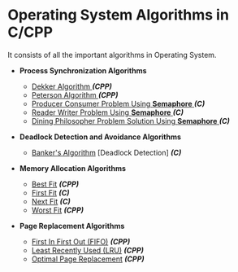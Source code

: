 
# Operating System Algorithms in C/CPP

It consists of all the important algorithms in Operating System.

* **Process Synchronization Algorithms** 
  * [Dekker Algorithm ](https://github.com/vvvkeshav3/Operating-System-Programs-C-CPP/blob/main/DekkerAlgorithm.cpp) ***(CPP)***
  * [Peterson Algorithm ](https://github.com/vvvkeshav3/Operating-System-Programs-C-CPP/blob/main/PetersonAlgorithm.cpp) ***(CPP)***
  * [Producer Consumer Problem Using **Semaphore** ](https://github.com/vvvkeshav3/Operating-System-Programs-C-CPP/blob/main/producer-consumer-problem-using-semaphore.c)***(C)***
  * [Reader Writer Problem Using **Semaphore** ](https://github.com/vvvkeshav3/Operating-System-Programs-C-CPP/blob/main/reader-writer-problem-using-semaphore.c)***(C)***
  * [Dining Philosopher Problem Solution Using **Semaphore** ](https://github.com/vvvkeshav3/Operating-System-Programs-C-CPP/blob/main/diningPhilosopherProblemUsingSemaphore.c) ***(C)***

* **Deadlock Detection and Avoidance Algorithms**
  * [Banker's Algorithm](https://github.com/vvvkeshav3/Operating-System-Programs-C-CPP/blob/main/BankerAlgorithm.c) [Deadlock Detection] ***(C)*** 

* **Memory Allocation Algorithms** 
  * [Best Fit](https://github.com/vvvkeshav3/Operating-System-Programs-C-CPP/blob/main/MemoryManagementTechniques/BestFit.cpp) ***(CPP)***
  * [First Fit](https://github.com/vvvkeshav3/Operating-System-Programs-C-CPP/blob/main/MemoryManagementTechniques/FirstFit.c) ***(C)***
  * [Next Fit](https://github.com/vvvkeshav3/Operating-System-Programs-C-CPP/blob/main/MemoryManagementTechniques/NextFit.c) ***(C)***
  * [Worst Fit](https://github.com/vvvkeshav3/Operating-System-Programs-C-CPP/blob/main/MemoryManagementTechniques/WorstFit.cpp) ***(CPP)***

* **Page Replacement Algorithms**
  * [First In First Out (FIFO)](https://github.com/vvvkeshav3/Operating-System-Programs-C-CPP/blob/main/PageReplacementAlgorithm/FIFO.cpp) ***(CPP)***
  * [Least Recently Used (LRU)](https://github.com/vvvkeshav3/Operating-System-Programs-C-CPP/blob/main/PageReplacementAlgorithm/LRU.cpp) ***(CPP)***
  * [Optimal Page Replacement](https://github.com/vvvkeshav3/Operating-System-Programs-C-CPP/blob/main/PageReplacementAlgorithm/OptimalPageReplacement.cpp) ***(CPP)***
